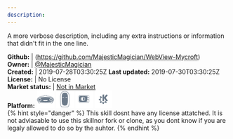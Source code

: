 ```yaml
---
description: 
---
```

A more verbose description, including any extra instructions or
information that didn't fit in the one line.

**Github:** | (https://github.com/MajesticMagician/WebView-Mycroft)  
**Owner:** | [@MajesticMagician](https://github.com/MajesticMagician)  
**Created:** | 2019-07-28T03:30:25Z  **Last updated:** 2019-07-30T03:30:25Z  
**License:** | No License  
**Market status:** | [Not in Market](https://market.mycroft.ai/skill/)  
**Platform:**   ![](.gitbook/assets/mark-1-icon.png)  ![](.gitbook/assets/mark-2-icon.png)  ![](.gitbook/assets/picroft-icon.png)  ![](.gitbook/assets/kde.png)   
{% hint style="danger" %}
This skill dosnt have any license attatched. It is not adviasable to use this skillnor fork or clone, as you dont know if you are legaly allowed to do so by the auhtor.
{% endhint %}
